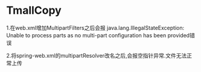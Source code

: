 # TmallCopy

1.在web.xml增加MultipartFilters之后会报
    java.lang.IllegalStateException:
     Unable to process parts as no multi-part configuration has been provided错误

2.将spring-web.xml的multipartResolver改名之后,会报空指针异常.文件无法正常上传